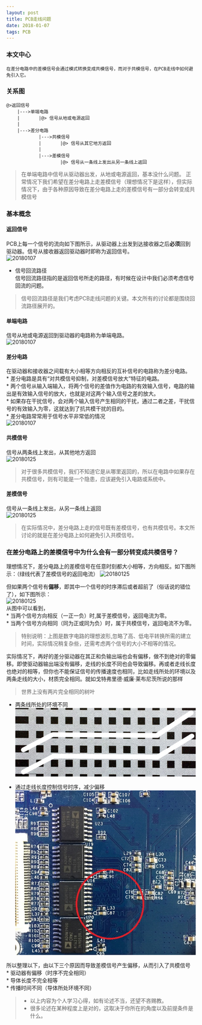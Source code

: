 ```yaml
---
layout: post
title: PCB走线问题
date: 2018-01-07 
tags: PCB  
---
```


### 本文中心
    在差分电路中的差模信号会通过模式转换变成共模信号，而对于共模信号，在PCB走线中如何避免引入它。

### 关系图
```
@>返回信号   
    |--->单端电路   
    |       |@> 信号从地或电源返回   
    |   
    |--->差分电路   
            |--->共模信号   
            |       |@> 信号从其它地方返回   
            |   
            |--->差模信号   
                    |@> 信号从一条线上发出从另一条线上返回   
```
>在单端电路中信号从驱动器出发，从地或电源返回，基本没什么问题。
>正常情况下我们希望在差分电路上走差模信号（理想情况下是这样），但实际情况下，由于各种原因导致在差分电路上走的差模信号有一部分会转变成共模信号
### 基本概念
#### 返回信号
PCB上每一个信号的流向如下图所示，从驱动器上出发到达接收器之后**必须**回到驱动器。信号从接收器返回驱动器时即称为返回信号。   
    ![20180107](/images/post/2018-01-07-PCB走线问题/2018-01-07-PCB中信号的流向.png)  
* 信号回流路径  
    信号回流路径指的是返回信号所走的路径，有时候在设计中我们必须考虑信号回流的问题。
> 信号回流路径是我们考虑PCB走线问题的关键。本文所有的讨论都是围绕回流路径展开的。

#### 单端电路
信号从地或电源返回到驱动器的电路称为单端电路。  
    ![20180107](/images/post/2018-01-07-PCB走线问题/2018-01-06-典型的单端电路.png)  

#### 差分电路   
在驱动器和接收器之间载有大小相等方向相反的互补信号的电路称为差分电路。   
    * 差分电路是具有“对共模信号抑制，对差模信号放大”特征的电路。      
    * 两个信号从输入端输入，将两个信号的差值作为电路的有效输入信号，电路的输出是有效输入信号的放大，也就是对这两个输入信号之差的放大。   
    * 如果存在干扰信号，会对两个输入信号产生相同的干扰，通过二者之差，干扰信号的有效输入为零，这就达到了抗共模干扰的目的。    
    * 差分电路常常用于信号水平非常低的情况   
    ![20180107](/images/post/2018-01-07-PCB走线问题/2018-01-06-典型的差分电路.png)     
   
#### 共模信号   
信号从两条线上发出，从其他地方返回   
    ![20180125](/images/post/2018-01-07-PCB走线问题/2018-01-25-共模信号.png)
>对于很多共模信号，我们不知道它是从哪里返回的，所以在电路中如果存在共模信号，则有可能是一个隐患，应该避免引入电路或系统中。
#### 差模信号  
信号从一条线上发出，从另一条线上返回   
    ![20180125](/images/post/2018-01-07-PCB走线问题/2018-01-25-差模信号.png)  
>在实际情况中，差分电路上走的信号既有差模信号，也有共模信号。本文所讨论的就是在差分电路上如何避免引入共模信号。


### 在差分电路上的差模信号中为什么会有一部分转变成共模信号？  
理想情况下，差分电路上的差模信号在任意时刻都大小相等，方向相反。如下图所示：（绿线代表了差模信号的返回电流）
    ![20180125](/images/post/2018-01-07-PCB走线问题/2018-01-06-差分信号对ex.png)   

但如果两个信号有**偏移**，即其中一个信号的时序滞后或者超前了（俗话说的错位了），如下图所示：     
    ![20180125](/images/post/2018-01-07-PCB走线问题/2018-01-26-差分信号对.png)   
    从图中可以看到，   
        * 当两个信号方向相反（一正一负）时,属于差模信号，返回电流为零。    
        * 当两个信号方向相同（同为正或同为负）时，属于共模信号，返回电流不为零。
> 特别说明：上图是数字电路的理想波形,忽略了高、低电平转换所需的建立时间，实际情况稍复杂些，还需考虑两个信号的大小不相等的情况。


实际情况下，再好的差分驱动器在其正和负输出端也会有偏移，做不到绝对的零偏移。即使驱动器输出端没有偏移，走线的长度不同也会导致偏移。再或者走线长度也绝对的相等，但你也不能保证信号的传播速度也相同，比如走线所处的环境以及两条走线的大小，材质完全相同。就如戈特弗里德·威廉·莱布尼茨所说的那样
> 世界上没有两片完全相同的树叶

* 两条线所处的环境不同  
    ![20180125](/images/post/2018-01-07-PCB走线问题/2018-01-26-走线.png)   

* 通过走线长度控制信号时序，减少偏移   
    ![20180125](/images/post/2018-01-07-PCB走线问题/2018-01-26-调整走线.png)   

所以整理以下，由以下三个原因而导致差模信号产生偏移，从而引入了共模信号   
    * 驱动器有偏移（时序不完全相同）   
    * 导体长度不完全相等   
    * 传播时间不同（导体所处环境不同）  



> * 以上内容为个人学习心得，如有论述不当，还望不吝赐教。  
> * 很多论述在某种程度上是对的，这取决于你所在的角度以及前提条件是什么。  

